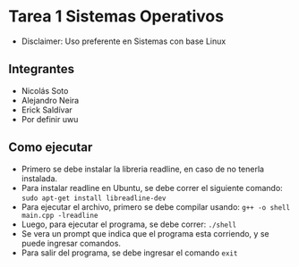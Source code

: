 # Tarea 1 Sistemas Operativos
- Disclaimer: Uso preferente en Sistemas con base Linux
## Integrantes
- Nicolás Soto
- Alejandro Neira
- Erick Saldívar
- Por definir uwu
## Como ejecutar
- Primero se debe instalar la libreria readline, en caso de no tenerla instalada.
- Para instalar readline en Ubuntu, se debe correr el siguiente comando:
```sudo apt-get install libreadline-dev```
- Para ejecutar el archivo, primero se debe compilar usando:
```g++ -o shell main.cpp -lreadline```
- Luego, para ejecutar el programa, se debe correr:
```./shell```
- Se vera un prompt que indica que el programa esta corriendo, y se puede ingresar comandos.
- Para salir del programa, se debe ingresar el comando ```exit```